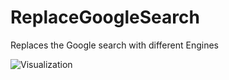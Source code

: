 # ReplaceGoogleSearch

Replaces the Google search with different Engines

![Visualization](https://github.com/Vendicated/Yuricord/assets/61953774/8b8158d2-0407-4d7b-9dff-a8b9bdc1a122)

